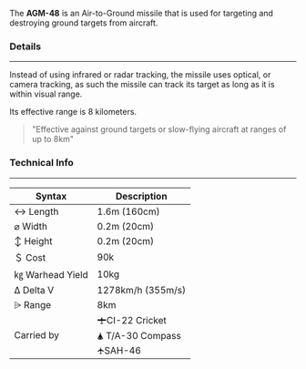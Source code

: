 The **AGM-48** is an Air-to-Ground missile that is used for targeting and destroying ground targets from aircraft.

### Details 
---

Instead of using infrared or radar tracking, the missile uses optical, or camera tracking, as such the missile can track its target as long as it is within visual range.

Its effective range is 8 kilometers.

> "Effective against ground targets or slow-flying aircraft at ranges of up to 8km"

<span class="firstColumn">

### Technical Info
---

| Syntax       | Description |
| -----------  | ----------- |
| ↔ Length       | 1.6m (160cm)       |
| ⌀ Width        | 0.2m (20cm)       |
| ↕ Height       | 0.2m (20cm)       |
| ＄ Cost         | 90k        |
| ㎏ Warhead Yield| 10kg        |
| Δ Delta V      | 1278km/h (355m/s)       |
| ⩥ Range        | 8km       |
| Carried by        | 🛨CI-22 Cricket<br>🛦 T/A-30 Compass<br>🛧SAH-46       |

</span>